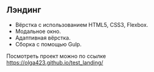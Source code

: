 ## Лэндинг

* Вёрстка с использованием HTML5, CSS3, Flexbox. 
* Модальное окно.
* Адаптивная вёрстка.
* Сборка с помощью Gulp.

Посмотреть проект можно по ссылке https://olga423.github.io/test_landing/